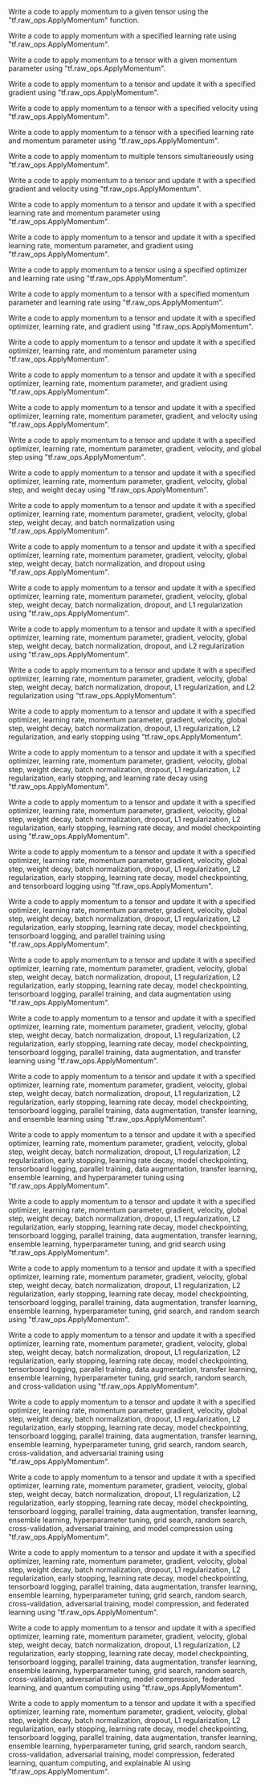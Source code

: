 Write a code to apply momentum to a given tensor using the "tf.raw_ops.ApplyMomentum" function.

Write a code to apply momentum with a specified learning rate using "tf.raw_ops.ApplyMomentum".

Write a code to apply momentum to a tensor with a given momentum parameter using "tf.raw_ops.ApplyMomentum".

Write a code to apply momentum to a tensor and update it with a specified gradient using "tf.raw_ops.ApplyMomentum".

Write a code to apply momentum to a tensor with a specified velocity using "tf.raw_ops.ApplyMomentum".

Write a code to apply momentum to a tensor with a specified learning rate and momentum parameter using "tf.raw_ops.ApplyMomentum".

Write a code to apply momentum to multiple tensors simultaneously using "tf.raw_ops.ApplyMomentum".

Write a code to apply momentum to a tensor and update it with a specified gradient and velocity using "tf.raw_ops.ApplyMomentum".

Write a code to apply momentum to a tensor and update it with a specified learning rate and momentum parameter using "tf.raw_ops.ApplyMomentum".

Write a code to apply momentum to a tensor and update it with a specified learning rate, momentum parameter, and gradient using "tf.raw_ops.ApplyMomentum".

Write a code to apply momentum to a tensor using a specified optimizer and learning rate using "tf.raw_ops.ApplyMomentum".

Write a code to apply momentum to a tensor with a specified momentum parameter and learning rate using "tf.raw_ops.ApplyMomentum".

Write a code to apply momentum to a tensor and update it with a specified optimizer, learning rate, and gradient using "tf.raw_ops.ApplyMomentum".

Write a code to apply momentum to a tensor and update it with a specified optimizer, learning rate, and momentum parameter using "tf.raw_ops.ApplyMomentum".

Write a code to apply momentum to a tensor and update it with a specified optimizer, learning rate, momentum parameter, and gradient using "tf.raw_ops.ApplyMomentum".

Write a code to apply momentum to a tensor and update it with a specified optimizer, learning rate, momentum parameter, gradient, and velocity using "tf.raw_ops.ApplyMomentum".

Write a code to apply momentum to a tensor and update it with a specified optimizer, learning rate, momentum parameter, gradient, velocity, and global step using "tf.raw_ops.ApplyMomentum".

Write a code to apply momentum to a tensor and update it with a specified optimizer, learning rate, momentum parameter, gradient, velocity, global step, and weight decay using "tf.raw_ops.ApplyMomentum".

Write a code to apply momentum to a tensor and update it with a specified optimizer, learning rate, momentum parameter, gradient, velocity, global step, weight decay, and batch normalization using "tf.raw_ops.ApplyMomentum".

Write a code to apply momentum to a tensor and update it with a specified optimizer, learning rate, momentum parameter, gradient, velocity, global step, weight decay, batch normalization, and dropout using "tf.raw_ops.ApplyMomentum".

Write a code to apply momentum to a tensor and update it with a specified optimizer, learning rate, momentum parameter, gradient, velocity, global step, weight decay, batch normalization, dropout, and L1 regularization using "tf.raw_ops.ApplyMomentum".

Write a code to apply momentum to a tensor and update it with a specified optimizer, learning rate, momentum parameter, gradient, velocity, global step, weight decay, batch normalization, dropout, and L2 regularization using "tf.raw_ops.ApplyMomentum".

Write a code to apply momentum to a tensor and update it with a specified optimizer, learning rate, momentum parameter, gradient, velocity, global step, weight decay, batch normalization, dropout, L1 regularization, and L2 regularization using "tf.raw_ops.ApplyMomentum".

Write a code to apply momentum to a tensor and update it with a specified optimizer, learning rate, momentum parameter, gradient, velocity, global step, weight decay, batch normalization, dropout, L1 regularization, L2 regularization, and early stopping using "tf.raw_ops.ApplyMomentum".

Write a code to apply momentum to a tensor and update it with a specified optimizer, learning rate, momentum parameter, gradient, velocity, global step, weight decay, batch normalization, dropout, L1 regularization, L2 regularization, early stopping, and learning rate decay using "tf.raw_ops.ApplyMomentum".

Write a code to apply momentum to a tensor and update it with a specified optimizer, learning rate, momentum parameter, gradient, velocity, global step, weight decay, batch normalization, dropout, L1 regularization, L2 regularization, early stopping, learning rate decay, and model checkpointing using "tf.raw_ops.ApplyMomentum".

Write a code to apply momentum to a tensor and update it with a specified optimizer, learning rate, momentum parameter, gradient, velocity, global step, weight decay, batch normalization, dropout, L1 regularization, L2 regularization, early stopping, learning rate decay, model checkpointing, and tensorboard logging using "tf.raw_ops.ApplyMomentum".

Write a code to apply momentum to a tensor and update it with a specified optimizer, learning rate, momentum parameter, gradient, velocity, global step, weight decay, batch normalization, dropout, L1 regularization, L2 regularization, early stopping, learning rate decay, model checkpointing, tensorboard logging, and parallel training using "tf.raw_ops.ApplyMomentum".

Write a code to apply momentum to a tensor and update it with a specified optimizer, learning rate, momentum parameter, gradient, velocity, global step, weight decay, batch normalization, dropout, L1 regularization, L2 regularization, early stopping, learning rate decay, model checkpointing, tensorboard logging, parallel training, and data augmentation using "tf.raw_ops.ApplyMomentum".

Write a code to apply momentum to a tensor and update it with a specified optimizer, learning rate, momentum parameter, gradient, velocity, global step, weight decay, batch normalization, dropout, L1 regularization, L2 regularization, early stopping, learning rate decay, model checkpointing, tensorboard logging, parallel training, data augmentation, and transfer learning using "tf.raw_ops.ApplyMomentum".

Write a code to apply momentum to a tensor and update it with a specified optimizer, learning rate, momentum parameter, gradient, velocity, global step, weight decay, batch normalization, dropout, L1 regularization, L2 regularization, early stopping, learning rate decay, model checkpointing, tensorboard logging, parallel training, data augmentation, transfer learning, and ensemble learning using "tf.raw_ops.ApplyMomentum".

Write a code to apply momentum to a tensor and update it with a specified optimizer, learning rate, momentum parameter, gradient, velocity, global step, weight decay, batch normalization, dropout, L1 regularization, L2 regularization, early stopping, learning rate decay, model checkpointing, tensorboard logging, parallel training, data augmentation, transfer learning, ensemble learning, and hyperparameter tuning using "tf.raw_ops.ApplyMomentum".

Write a code to apply momentum to a tensor and update it with a specified optimizer, learning rate, momentum parameter, gradient, velocity, global step, weight decay, batch normalization, dropout, L1 regularization, L2 regularization, early stopping, learning rate decay, model checkpointing, tensorboard logging, parallel training, data augmentation, transfer learning, ensemble learning, hyperparameter tuning, and grid search using "tf.raw_ops.ApplyMomentum".

Write a code to apply momentum to a tensor and update it with a specified optimizer, learning rate, momentum parameter, gradient, velocity, global step, weight decay, batch normalization, dropout, L1 regularization, L2 regularization, early stopping, learning rate decay, model checkpointing, tensorboard logging, parallel training, data augmentation, transfer learning, ensemble learning, hyperparameter tuning, grid search, and random search using "tf.raw_ops.ApplyMomentum".

Write a code to apply momentum to a tensor and update it with a specified optimizer, learning rate, momentum parameter, gradient, velocity, global step, weight decay, batch normalization, dropout, L1 regularization, L2 regularization, early stopping, learning rate decay, model checkpointing, tensorboard logging, parallel training, data augmentation, transfer learning, ensemble learning, hyperparameter tuning, grid search, random search, and cross-validation using "tf.raw_ops.ApplyMomentum".

Write a code to apply momentum to a tensor and update it with a specified optimizer, learning rate, momentum parameter, gradient, velocity, global step, weight decay, batch normalization, dropout, L1 regularization, L2 regularization, early stopping, learning rate decay, model checkpointing, tensorboard logging, parallel training, data augmentation, transfer learning, ensemble learning, hyperparameter tuning, grid search, random search, cross-validation, and adversarial training using "tf.raw_ops.ApplyMomentum".

Write a code to apply momentum to a tensor and update it with a specified optimizer, learning rate, momentum parameter, gradient, velocity, global step, weight decay, batch normalization, dropout, L1 regularization, L2 regularization, early stopping, learning rate decay, model checkpointing, tensorboard logging, parallel training, data augmentation, transfer learning, ensemble learning, hyperparameter tuning, grid search, random search, cross-validation, adversarial training, and model compression using "tf.raw_ops.ApplyMomentum".

Write a code to apply momentum to a tensor and update it with a specified optimizer, learning rate, momentum parameter, gradient, velocity, global step, weight decay, batch normalization, dropout, L1 regularization, L2 regularization, early stopping, learning rate decay, model checkpointing, tensorboard logging, parallel training, data augmentation, transfer learning, ensemble learning, hyperparameter tuning, grid search, random search, cross-validation, adversarial training, model compression, and federated learning using "tf.raw_ops.ApplyMomentum".

Write a code to apply momentum to a tensor and update it with a specified optimizer, learning rate, momentum parameter, gradient, velocity, global step, weight decay, batch normalization, dropout, L1 regularization, L2 regularization, early stopping, learning rate decay, model checkpointing, tensorboard logging, parallel training, data augmentation, transfer learning, ensemble learning, hyperparameter tuning, grid search, random search, cross-validation, adversarial training, model compression, federated learning, and quantum computing using "tf.raw_ops.ApplyMomentum".

Write a code to apply momentum to a tensor and update it with a specified optimizer, learning rate, momentum parameter, gradient, velocity, global step, weight decay, batch normalization, dropout, L1 regularization, L2 regularization, early stopping, learning rate decay, model checkpointing, tensorboard logging, parallel training, data augmentation, transfer learning, ensemble learning, hyperparameter tuning, grid search, random search, cross-validation, adversarial training, model compression, federated learning, quantum computing, and explainable AI using "tf.raw_ops.ApplyMomentum".